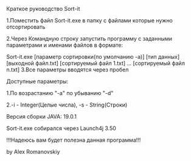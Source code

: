 Краткое руководство Sort-it

1.Поместить файл Sort-it.exe в папку с файлами которые нужно отсортировать

2.Через Командную строку запустить программу с заданными параметрами и именами файлов в формате:

   Sort-it.exe [параметр сортировки(по умолчанию -a)] [тип данных] [выходной файл.txt] [сортируемый файл 1.txt] ... [сортируемый файл n.txt]
3.Все параметры вводятся через пробел

Доступные параметры:

1.По возрастанию "-a" по убыванию "-d"

2.-i - Integer(Целые числа), -s - String(Строки)

Версия сборки JAVA: 19.0.1

Sort-it.exe собирался через Launch4j 3.50

!!!Надеюсь вам будет полезна данная программа!!!

by Alex Romanovskiy
